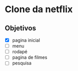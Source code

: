 # Clone da netflix

## Objetivos
- [x] pagina inicial
- [ ] menu
- [ ] rodapé
- [ ] pagina de filmes
- [ ] pesquisa